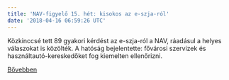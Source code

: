 ```yaml
---
title: 'NAV-figyelő 15. hét: kisokos az e-szja-ról'
date: '2018-04-16 06:59:26 UTC'
---
```


Közkinccsé tett 89 gyakori kérdést az e-szja-ról a NAV, ráadásul a helyes válaszokat is közölték. A hatóság bejelentette: fővárosi szervizek és használtautó-kereskedőket fog kiemelten ellenőrizni.




[Bővebben](https://ift.tt/2JP5VUW)

